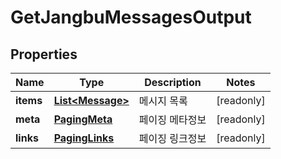 

# GetJangbuMessagesOutput


## Properties

Name | Type | Description | Notes
------------ | ------------- | ------------- | -------------
**items** | [**List&lt;Message&gt;**](Message.md) | 메시지 목록 |  [readonly]
**meta** | [**PagingMeta**](PagingMeta.md) | 페이징 메타정보 |  [readonly]
**links** | [**PagingLinks**](PagingLinks.md) | 페이징 링크정보 |  [readonly]



